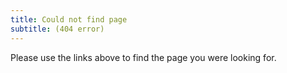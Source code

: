 ```yaml
---
title: Could not find page
subtitle: (404 error)
---
```


Please use the links above to find the page you were looking for.
